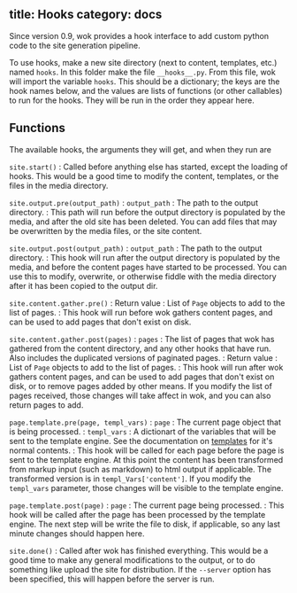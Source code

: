 title: Hooks
category: docs
---
Since version 0.9, wok provides a hook interface to add custom python code to
the site generation pipeline.

To use hooks, make a new site directory (next to content, templates, etc.)
named `hooks`. In this folder make the file `__hooks__.py`. From this file, wok
will import the variable `hooks`. This should be a dictionary; the keys are the
hook names below, and the values are lists of functions (or other callables) to
run for the hooks. They will be run in the order they appear here.

Functions
---------
The available hooks, the arguments they will get, and when they run are

<!-- I don't know why this <p> isn't applied automatically... -->

`site.start()`
:   Called before anything else has started, except the loading of hooks.
    This would be a good time to modify the content, templates, or the files in
    the media directory.

`site.output.pre(output_path)`
:   `output_path`
    :   The path to the output directory.
:   This path will run before the output directory is populated by the media,
    and after the old site has been deleted. You can add files that may be
    overwritten by the media files, or the site content.

`site.output.post(output_path)`
:   `output_path`
    :   The path to the output directory.
:   This hook will run after the output directory is populated by the media,
    and before the content pages have started to be processed. You can use this
    to modify, overwrite, or otherwise fiddle with the media directory after it
    has been copied to the output dir.

`site.content.gather.pre()`
:   Return value
    :   List of `Page` objects to add to the list of pages.
:   This hook will run before wok gathers content pages, and can be used to add
    pages that don't exist on disk.

`site.content.gather.post(pages)`
:   `pages`
    :   The list of pages that wok has gathered from the content directory, and
        any other hooks that have run. Also includes the duplicated versions of
        paginated pages.
:   Return value
    :   List of `Page` objects to add to the list of pages.
:   This hook will run after wok gathers content pages, and can be used to add
    pages that don't exist on disk, or to remove pages added by other means. If
    you modify the list of pages received, those changes will take affect in
    wok, and you can also return pages to add.

`page.template.pre(page, templ_vars)`
:   `page`
    :   The current page object that is being processed.
:   `templ_vars`
    :   A dictionart of the variables that will be sent to the template engine.
        See the documentation on [templates][] for it's normal contents.
:   This hook will be called for each page before the page is sent to the
    template engine. At this point the content has been transformed from markup
    input (such as markdown) to html output if applicable. The transformed
    version is in `templ_Vars['content']`. If you modify the `templ_vars`
    parameter, those changes will be visible to the template engine.

[templates]: /docs/templates/

`page.template.post(page)`
:   `page`
    :   The current page being processed.
:   This hook will be called after the page has been processed by the template
    engine. The next step will be write the file to disk, if applicable, so any
    last minute changes should happen here.

`site.done()`
:   Called after wok has finished everything. This would be a good time to make
    any general modifications to the output, or to do something like upload the
    site for distribution. If the `--server` option has been specified, this
    will happen before the server is run.

